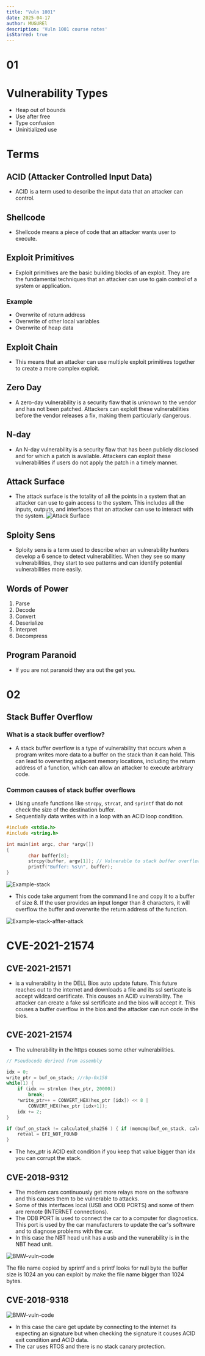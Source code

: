 ```yaml
---
title: "Vuln 1001"
date: 2025-04-17
author: MUGUREl 
description: 'Vuln 1001 course notes' 
isStarred: true
---
```

# 01
# Vulnerability Types
- Heap out of bounds
- Use after free
- Type confusion
- Uninitialized use 

# Terms
## ACID (Attacker Controlled Input Data)
- ACID is a term used to describe the input data that an attacker can control.
## Shellcode 
- Shellcode means a piece of code that an attacker wants user to execute.
## Exploit Primitives
- Exploit primitives are the basic building blocks of an exploit. They are the fundamental techniques that an attacker can use to gain control of a system or application.
### Example 
- Overwrite of return address
- Overwrite of other local variables
- Overwrite of heap data
## Exploit Chain
- This means that an attacker can use multiple exploit primitives together to create a more complex exploit.
## Zero Day
- A zero-day vulnerability is a security flaw that is unknown to the vendor and has not been patched. Attackers can exploit these vulnerabilities before the vendor releases a fix, making them particularly dangerous.
## N-day
- An N-day vulnerability is a security flaw that has been publicly disclosed and for which a patch is available. Attackers can exploit these vulnerabilities if users do not apply the patch in a timely manner.
## Attack Surface
- The attack surface is the totality of all the points in a system that an attacker can use to gain access to the system. This includes all the inputs, outputs, and interfaces that an attacker can use to interact with the system.
![Attack Surface](attack-surface.png)
## Sploity Sens
- Sploity sens is a term used to describe when an vulnerability hunters develop a 6 sence to detect vulnerabilities. When they see so many vulnerabilities, they start to see patterns and can identify potential vulnerabilities more easily.
## Words of Power
1. Parse
2. Decode
3. Convert
4. Deserialize
5. Interpret
6. Decompress
## Program Paranoid
- If you are not paranoid they ara out the get you.

# 02
## Stack Buffer Overflow
### What is a stack buffer overflow?
- A stack buffer overflow is a type of vulnerability that occurs when a program writes more data to a buffer on the stack than it can hold. This can lead to overwriting adjacent memory locations, including the return address of a function, which can allow an attacker to execute arbitrary code.
### Common causes of stack buffer overflows
- Using unsafe functions like `strcpy`, `strcat`, and `sprintf` that do not check the size of the destination buffer.
- Sequentially data writes with in a loop with an ACID loop condition.
``` c
#include <stdio.h>
#include <string.h>

int main(int argc, char *argv[])
{
		char buffer[8];
		strcpy(buffer, argv[1]); // Vulnerable to stack buffer overflow
		printf("Buffer: %s\n", buffer);
}
```

![Example-stack](Example-stack01.png)

- This code take argument from the command line and copy it to a buffer of size 8. If the user provides an input longer than 8 characters, it will overflow the buffer and overwrite the return address of the function.

![Example-stack-affter-attack](Example-stack02.png)


# CVE-2021-21574
## CVE-2021-21571 
- is a vulnerability in the DELL Bios auto update future. This future reaches out to the internet and downloads a file and its ssl serticate is accept wildcard certificate. This couses an ACID vulnerability. The attacker can create a fake ssl sertificate and the bios will accept it. This couses a buffer overflow in the bios and the attacker can run code in the bios.

## CVE-2021-21574
- The vulnerability in the https couses some other vulnerabilities.

``` c
// Pseudocode derived from assembly

idx = 0;
write_ptr = buf_on_stack; //rbp-0x158
while(1) {
    if (idx >= strnlen (hex_ptr, 20000))
        break;
    *write_ptr++ = CONVERT_HEX(hex_ptr [idx]) << 8 |
        CONVERT_HEX(hex_ptr [idx+1]);
    idx += 2;
}

if (buf_on_stack != calculated_sha256 ) { if (memcmp(buf_on_stack, calculated_sha256, 32) )
    retval = EFI_NOT_FOUND
}
```
- The hex_ptr is ACID exit condition if you keep that value bigger than idx you can corrupt the stack.
## CVE-2018-9312
- The modern cars continuously get more relays more on the software and this causes them to be vulnerable to attacks. 
-  Some of this interfaces local (USB and ODB PORTS) and some of them are remote (INTERNET connections). 
- The ODB PORT is used to connect the car to a computer for diagnostics. This port is used by the car manufacturers to update the car's software and to diagnose problems with the car.
- In this case the NBT head unit has a usb and the vunerability is in the NBT head unit.

![BMW-vuln-code](BMW-vuln-code.png)

The file name copied by sprintf and s printf looks for null byte the buffer size is 1024 an you can exploit by make the file name bigger than 1024 bytes.

## CVE-2018-9318

![BMW-vuln-code](BMW-vuln-code2.png)
- In this case the care get update by connecting to the internet its expecting an signature but when checking the signature it couses ACID exit condition and ACID data.
- The car uses RTOS and there is no stack canary protection.
